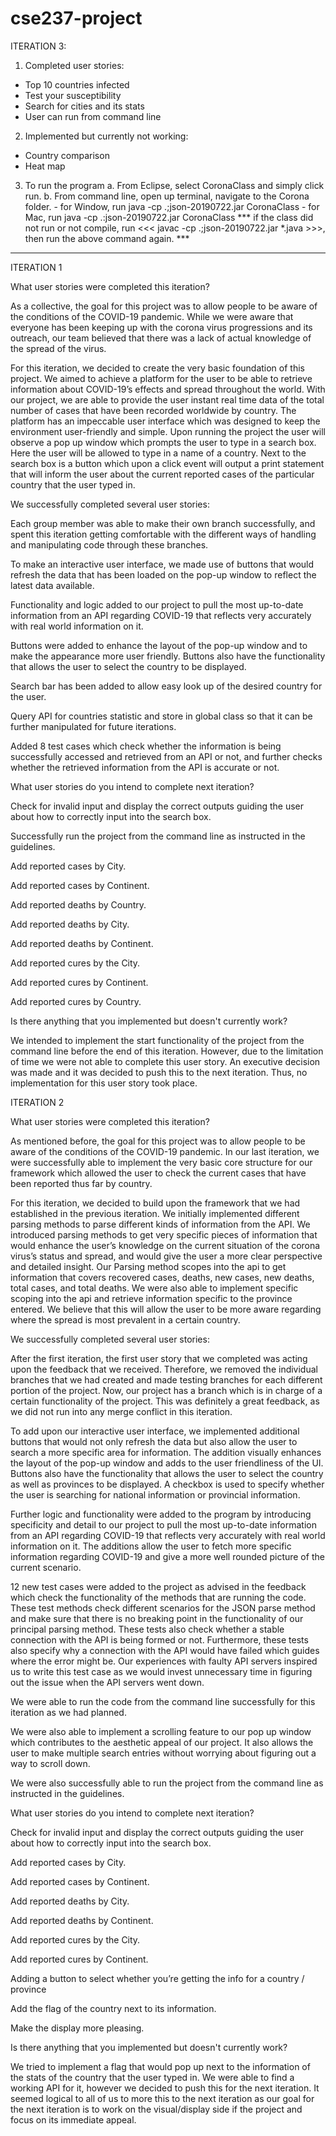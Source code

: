 # cse237-project

ITERATION 3:

1. Completed user stories:
- Top 10 countries infected
- Test your susceptibility
- Search for cities and its stats
- User can run from command line

2. Implemented but currently not working:
- Country comparison
- Heat map

3. To run the program
    a. From Eclipse, select CoronaClass and simply click run.
    b. From command line, open up terminal, navigate to the Corona folder.
        - for Window, run java -cp .;json-20190722.jar CoronaClass
        - for Mac, run java -cp .:json-20190722.jar CoronaClass
    *** if the class did not run or not compile, run <<< javac -cp .;json-20190722.jar *.java >>>, then run the above command again. ***









_________________________________________________________________________________________________


ITERATION 1

What user stories were completed this iteration?
 
As a collective, the goal for this project was to allow people to be aware of the conditions of the 
COVID-19 pandemic. While we were aware that everyone has been keeping up with the corona virus 
progressions and its outreach, our team believed that there was a lack of actual knowledge of the 
spread of the virus. 
 
For this iteration, we decided to create the very basic foundation of this project. We aimed to 
achieve a platform for the user to be able to retrieve information about COVID-19’s effects and 
spread throughout the world. With our project, we are able to provide the user instant real time data 
of the total number of cases that have been recorded worldwide by country. The platform has an 
impeccable user interface which was designed to keep the environment user-friendly and simple. Upon 
running the project the user will observe a pop up window which prompts the user to type in a search 
box. Here the user will be allowed to type in a name of a country. Next to the search box is a button 
which upon a click event will output a print statement that will inform the user about the current 
reported cases of the particular country that the user typed in.
 
We successfully completed several user stories:
 
Each group member was able to make their own branch successfully, and spent this iteration getting 
comfortable with the different ways of handling and manipulating code through these branches.  
 
To make an interactive user interface, we made use of buttons that would refresh the data that has 
been loaded on the pop-up window to reflect the latest data available.
 
Functionality and logic added to our project to pull the most up-to-date information from an API 
regarding COVID-19 that reflects very accurately with real world information on it.
 
Buttons were added to enhance the layout of the pop-up window and to make the appearance more user 
friendly. Buttons also have the functionality that allows the user to select the country to be 
displayed.
 
Search bar has been added to allow easy look up of the desired country for the user.
 
Query API for countries statistic and store in global class so that it can be further manipulated for 
future iterations.
 
Added 8 test cases which check whether the information is being successfully accessed and retrieved 
from an API or not, and further checks whether the retrieved information from the API is accurate or 
not. 
 
What user stories do you intend to complete next iteration?
 
Check for invalid input and display the correct outputs guiding the user about how to correctly input 
into the search box.
 
Successfully run the project from the command line as instructed in the guidelines.
 
Add reported cases by City.
 
Add reported cases by Continent.
 
Add reported deaths by Country.
 
Add reported deaths by City.
 
Add reported deaths by Continent.
 
Add reported cures by the City.
 
Add reported cures by Continent.
 
Add reported cures by Country.
 
Is there anything that you implemented but doesn't currently work?
 
We intended to implement the start functionality of the project from the command line before the end 
of this iteration. However, due to the limitation of time we were not able to complete this user 
story. An executive decision was made and it was decided to push this to the next iteration. Thus, no 
implementation for this user story took place.


ITERATION 2

What user stories were completed this iteration?

As mentioned before, the goal for this project was to allow people to be aware of the conditions of 
the COVID-19 pandemic. In our last iteration, we were successfully able to implement the very basic 
core structure for our framework which allowed the user to check the current cases that have been 
reported thus far by country. 

For this iteration, we decided to build upon the framework that we had established in the previous 
iteration. We initially implemented different parsing methods to parse different kinds of information 
from the API. We introduced parsing methods to get very specific pieces of information that would 
enhance the user’s knowledge on the current situation of the corona virus’s status and spread, and 
would give the user a more clear perspective and detailed insight. Our Parsing method scopes into the 
api to get information that covers recovered cases, deaths, new cases, new deaths, total cases, and 
total deaths. We were also able to implement specific scoping into the api and retrieve information 
specific to the province entered. We believe that this will allow the user to be more aware regarding 
where the spread is most prevalent in a certain country.

We successfully completed several user stories:

After the first iteration, the first user story that we completed was acting upon the feedback that 
we received. Therefore, we removed the individual branches that we had created and made testing 
branches for each different portion of the project. Now, our project has a branch which is in charge 
of a certain functionality of the project. This was definitely a great feedback, as we did not run 
into any merge conflict in this iteration.

To add upon our interactive user interface, we implemented additional buttons that would not only 
refresh the data but also allow the user to search a more specific area for information. The addition 
visually enhances the layout of the pop-up window and  adds to the user friendliness of the UI. 
Buttons also have the functionality that allows the user to select the country as well as provinces 
to be displayed. A checkbox is used to specify whether the user is searching for national information or provincial information.

Further logic and functionality were added to the program by introducing specificity and detail to 
our project to pull the most up-to-date information from an API regarding COVID-19 that reflects very 
accurately with real world information on it. The additions allow the user to fetch more specific 
information regarding COVID-19 and give a more well rounded picture of the current scenario.

12 new test cases were added to the project as advised in the feedback which check the functionality 
of the methods that are running the code. These test methods check different scenarios for the JSON 
parse method and make sure that there is no breaking point in the functionality of our principal 
parsing method. These tests also check whether a stable connection with the API is being formed or 
not. Furthermore, these tests also specify why a connection with the API would have failed which 
guides where the error might be. Our experiences with faulty API servers inspired us to write this 
test case as we would invest unnecessary time in figuring out the issue when the API servers went 
down.

We were able to run the code from the command line successfully for this iteration as we had planned.

We were also able to implement a scrolling feature to our pop up window which contributes to the 
aesthetic appeal of our project. It also allows the user to make multiple search entries without 
worrying about figuring out a way to scroll down.

We were also successfully able to run the project from the command line as instructed in the 
guidelines.
 
What user stories do you intend to complete next iteration?

Check for invalid input and display the correct outputs guiding the user about how to correctly input 
into the search box.

Add reported cases by City.

Add reported cases by Continent.

Add reported deaths by City.

Add reported deaths by Continent.

Add reported cures by the City.

Add reported cures by Continent.

Adding a button to select whether you’re getting the info for a country / province

Add the flag of the country next to its information.

Make the display more pleasing.

Is there anything that you implemented but doesn't currently work?

We tried to implement a flag that would pop up next to the information of the stats of the country 
that the user typed in. We were able to find a working API for it, however we decided to push this 
for the next iteration. It seemed logical to all of us to more this to the next iteration as our goal 
for the next iteration is to work on the visual/display side if the project and focus on its 
immediate appeal. 
